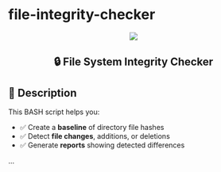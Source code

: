 # file-integrity-checker


<p align="center">
  <img src="https://img.shields.io/badge/File--Integrity--Checker-BASH-green?style=for-the-badge" />
</p>

<h2 align="center">🔒 File System Integrity Checker</h2>

## 📌 Description

This BASH script helps you:
- ✅ Create a **baseline** of directory file hashes
- ✅ Detect **file changes**, additions, or deletions
- ✅ Generate **reports** showing detected differences

...
